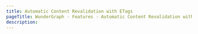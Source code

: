 ```yaml
---
title: Automatic Content Revalidation with ETags
pageTitle: WunderGraph - Features - Automatic Content Revalidation with ETags
description:
---
```

